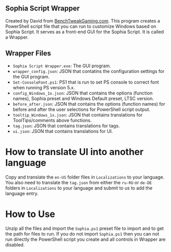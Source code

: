## Sophia Script Wrapper

Created by David from [BenchTweakGaming.com](https://benchtweakgaming.com/2020/10/10/windows-10-debloat-tool/).
This program creates a PowerShell script file that you can run to customize Windows based on Sophia Script. It serves as a front-end GUI for the Sophia Script. It is called a Wrapper.

## Wrapper Files

* `Sophia Script Wrapper.exe`: The GUI program.
* `wrapper_config.json`: JSON that contatins the configuration settings for the GUI program.
* `Set-ConsoleFont.ps1`: PS1 that is run to set PS console to correct font when running PS version 5.x. 
* `config_Windows_1x.json`: JSON that contains the options (function names), Sophia preset and Windows Default preset, LTSC version.
* `before_after.json`: JSON that contains the options (function names) for before and after the user selections for PowerShell script output.
* `tooltip_Windows_1x.json`: JSON that contains translations for ToolTips/comments above functions.
* `tag.json`: JSON that contains translations for tags.
* `ui.json`: JSON that contains translations for UI.

# How to translate UI into another language

Copy and translate the `en-US` folder files in `Localizations` to your language. You also need to translate the `tag.json` from either the `ru-RU` or `de-DE` folders in `Localizations` to your language and submit to us to add the language entry.

# How to Use

Unzip all the files and import the `Sophia.ps1` preset file to import and to get the path for files to run. If you do not import `Sophia.ps1` then you can not run directly the PowerShell script you create and all controls in Wrapper are disabled.
